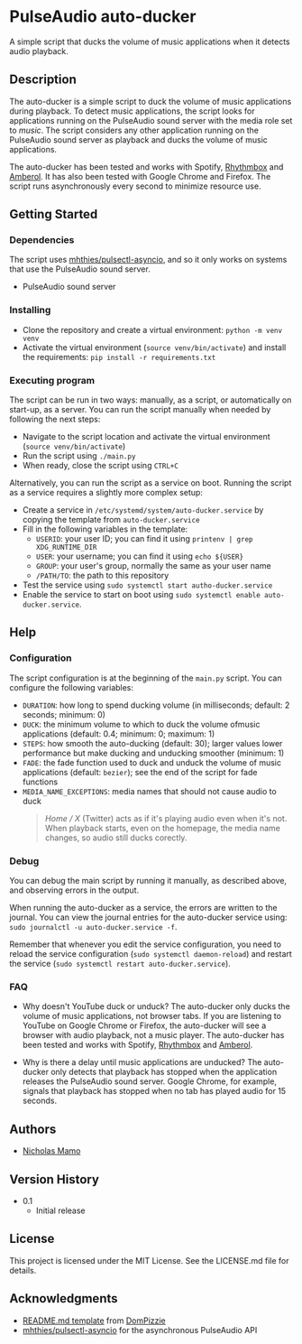 # PulseAudio auto-ducker

A simple script that ducks the volume of music applications when it detects audio playback.

## Description

The auto-ducker is a simple script to duck the volume of music applications during playback.
To detect music applications, the script looks for applications running on the PulseAudio sound server with the media role set to _music_.
The script considers any other application running on the PulseAudio sound server as playback and ducks the volume of music applications.

The auto-ducker has been tested and works with Spotify, [Rhythmbox](https://wiki.gnome.org/Apps/Rhythmbox) and [Amberol](https://gitlab.gnome.org/World/amberol).
It has also been tested with Google Chrome and Firefox.
The script runs asynchronously every second to minimize resource use.

## Getting Started

### Dependencies

The script uses [mhthies/pulsectl-asyncio](mhthies/pulsectl-asyncio), and so it only works on systems that use the PulseAudio sound server.

* PulseAudio sound server

### Installing

- Clone the repository and create a virtual environment: `python -m venv venv`
- Activate the virtual environment (`source venv/bin/activate`) and install the requirements: `pip install -r requirements.txt`

### Executing program

The script can be run in two ways: manually, as a script, or automatically on start-up, as a server.
You can run the script manually when needed by following the next steps:

- Navigate to the script location and activate the virtual environment (`source venv/bin/activate`)
- Run the script using `./main.py`
- When ready, close the script using `CTRL+C`

Alternatively, you can run the script as a service on boot.
Running the script as a service requires a slightly more complex setup:

- Create a service in `/etc/systemd/system/auto-ducker.service` by copying the template from `auto-ducker.service`
- Fill in the following variables in the template:
	- `USERID`: your user ID; you can find it using `printenv | grep XDG_RUNTIME_DIR`
	- `USER`: your username; you can find it using `echo ${USER}`
	- `GROUP`: your user's group, normally the same as your user name
	- `/PATH/TO`: the path to this repository
- Test the service using `sudo systemctl start autho-ducker.service`
- Enable the service to start on boot using `sudo systemctl enable auto-ducker.service`.

## Help

### Configuration

The script configuration is at the beginning of the `main.py` script.
You can configure the following variables:

- `DURATION`: how long to spend ducking volume (in milliseconds; default: 2 seconds; minimum: 0)
- `DUCK`: the minimum volume to which to duck the volume ofmusic applications (default: 0.4; minimum: 0; maximum: 1)
- `STEPS`: how smooth the auto-ducking (default: 30); larger values lower performance but make ducking and unducking smoother (minimum: 1)
- `FADE`: the fade function used to duck and unduck the volume of music applications (default: `bezier`); see the end of the script for fade functions
- `MEDIA_NAME_EXCEPTIONS`: media names that should not cause audio to duck
  > _Home / X_ (Twitter) acts as if it's playing audio even when it's not.
  > When playback starts, even on the homepage, the media name changes, so audio still ducks corectly.

### Debug

You can debug the main script by running it manually, as described above, and observing errors in the output.

When running the auto-ducker as a service, the errors are written to the journal.
You can view the journal entries for the auto-ducker service using: `sudo journalctl -u auto-ducker.service -f`.

Remember that whenever you edit the service configuration, you need to reload the service configuration (`sudo systemctl daemon-reload`) and restart the service (`sudo systemctl restart auto-ducker.service`).

### FAQ

- Why doesn't YouTube duck or unduck?
  The auto-ducker only ducks the volume of music applications, not browser tabs.
  If you are listening to YouTube on Google Chrome or Firefox, the auto-ducker will see a browser with audio playback, not a music player.
  The auto-ducker has been tested and works with Spotify, [Rhythmbox](https://wiki.gnome.org/Apps/Rhythmbox) and [Amberol](https://gitlab.gnome.org/World/amberol).

- Why is there a delay until music applications are unducked?
  The auto-ducker only detects that playback has stopped when the application releases the PulseAudio sound server.
  Google Chrome, for example, signals that playback has stopped when no tab has played audio for 15 seconds.

## Authors

- [Nicholas Mamo](https://github.com/NicholasMamo/)

## Version History

- 0.1
	- Initial release

## License

This project is licensed under the MIT License.
See the LICENSE.md file for details.

## Acknowledgments

* [README.md template](https://gist.github.com/DomPizzie/7a5ff55ffa9081f2de27c315f5018afc) from [DomPizzie](https://gist.github.com/DomPizzie)
* [mhthies/pulsectl-asyncio](mhthies/pulsectl-asyncio) for the asynchronous PulseAudio API
